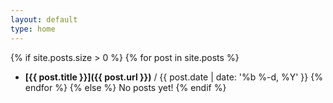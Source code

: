 ```yaml
---
layout: default
type: home
---
```


{% if site.posts.size > 0 %}
    {% for post in site.posts %}
* **[{{ post.title }}]({{ post.url }})** / {{ post.date | date: '%b %-d, %Y' }}
    {% endfor %}
{% else %}
    No posts yet!
{% endif %}
